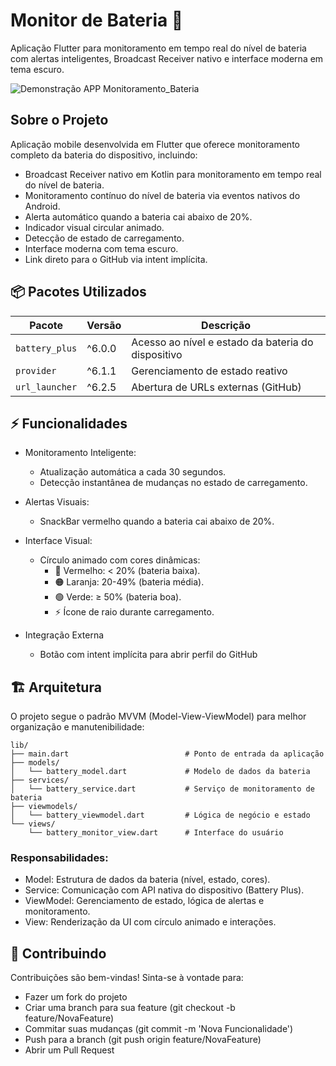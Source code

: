 # Monitor de Bateria 🔋
Aplicação Flutter para monitoramento em tempo real do nível de bateria com alertas inteligentes, Broadcast Receiver nativo e interface moderna em tema escuro.

![Demonstração APP Monitoramento_Bateria](https://github.com/PedroCoelhoIF/Broadcast_Receiver/blob/main/assets/demo/demo-app-monitoramento-bateria.gif?raw=true)

## Sobre o Projeto
Aplicação mobile desenvolvida em Flutter que oferece monitoramento completo da bateria do dispositivo, incluindo:

- Broadcast Receiver nativo em Kotlin para monitoramento em tempo real do nível de bateria.
- Monitoramento contínuo do nível de bateria via eventos nativos do Android.
- Alerta automático quando a bateria cai abaixo de 20%.
- Indicador visual circular animado.
- Detecção de estado de carregamento.
- Interface moderna com tema escuro.
- Link direto para o GitHub via intent implícita.

## 📦 Pacotes Utilizados

| Pacote | Versão | Descrição |
|--------|--------|-----------|
| `battery_plus` | ^6.0.0 | Acesso ao nível e estado da bateria do dispositivo |
| `provider` | ^6.1.1 | Gerenciamento de estado reativo |
| `url_launcher` | ^6.2.5 | Abertura de URLs externas (GitHub) |


## ⚡ Funcionalidades

- Monitoramento Inteligente:
    - Atualização automática a cada 30 segundos.
    - Detecção instantânea de mudanças no estado de carregamento.

- Alertas Visuais:
    - SnackBar vermelho quando a bateria cai abaixo de 20%.
    
- Interface Visual:
    - Círculo animado com cores dinâmicas:
        - 🔴 Vermelho: < 20% (bateria baixa).
        - 🟠 Laranja: 20-49% (bateria média).
        - 🟢 Verde: ≥ 50% (bateria boa).
        - ⚡ Ícone de raio durante carregamento.

- Integração Externa
    - Botão com intent implícita para abrir perfil do GitHub

## 🏗️ Arquitetura
O projeto segue o padrão MVVM (Model-View-ViewModel) para melhor organização e manutenibilidade:

```
lib/
├── main.dart                          # Ponto de entrada da aplicação
├── models/
│   └── battery_model.dart             # Modelo de dados da bateria
├── services/
│   └── battery_service.dart           # Serviço de monitoramento de bateria
├── viewmodels/
│   └── battery_viewmodel.dart         # Lógica de negócio e estado
└── views/
    └── battery_monitor_view.dart      # Interface do usuário

```

### Responsabilidades:
- Model: Estrutura de dados da bateria (nível, estado, cores).
- Service: Comunicação com API nativa do dispositivo (Battery Plus).
- ViewModel: Gerenciamento de estado, lógica de alertas e monitoramento.
- View: Renderização da UI com círculo animado e interações.




## 🤝 Contribuindo
Contribuições são bem-vindas! Sinta-se à vontade para:
 - Fazer um fork do projeto
 - Criar uma branch para sua feature (git checkout -b feature/NovaFeature)
 - Commitar suas mudanças (git commit -m 'Nova Funcionalidade')
 - Push para a branch (git push origin feature/NovaFeature)
 - Abrir um Pull Request
